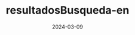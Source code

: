 ---
template: resultadosBusqueda
lang: en
date: 2024-03-09
link_es: /resultadosBusqueda.html
link_en: /en/resultadosBusqueda-en.html
title: resultadosBusqueda-en
---